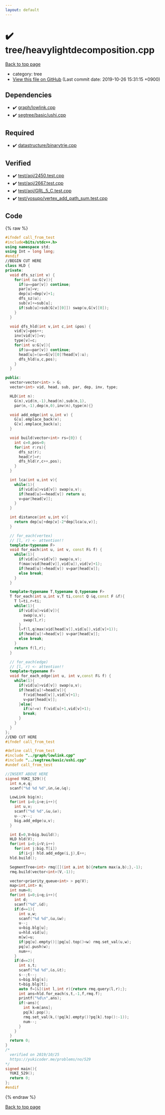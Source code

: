 ```yaml
---
layout: default
---
```


<!-- mathjax config similar to math.stackexchange -->
<script type="text/javascript" async
  src="https://cdnjs.cloudflare.com/ajax/libs/mathjax/2.7.5/MathJax.js?config=TeX-MML-AM_CHTML">
</script>
<script type="text/x-mathjax-config">
  MathJax.Hub.Config({
    TeX: { equationNumbers: { autoNumber: "AMS" }},
    tex2jax: {
      inlineMath: [ ['$','$'] ],
      processEscapes: true
    },
    "HTML-CSS": { matchFontHeight: false },
    displayAlign: "left",
    displayIndent: "2em"
  });
</script>

<script type="text/javascript" src="https://cdnjs.cloudflare.com/ajax/libs/jquery/3.4.1/jquery.min.js"></script>
<script src="https://cdn.jsdelivr.net/npm/jquery-balloon-js@1.1.2/jquery.balloon.min.js" integrity="sha256-ZEYs9VrgAeNuPvs15E39OsyOJaIkXEEt10fzxJ20+2I=" crossorigin="anonymous"></script>
<script type="text/javascript" src="../../assets/js/copy-button.js"></script>
<link rel="stylesheet" href="../../assets/css/copy-button.css" />


# :heavy_check_mark: tree/heavylightdecomposition.cpp
<a href="../../index.html">Back to top page</a>

* category: tree
* <a href="{{ site.github.repository_url }}/blob/master/tree/heavylightdecomposition.cpp">View this file on GitHub</a> (Last commit date: 2019-10-26 15:31:15 +0900)




## Dependencies
* :heavy_check_mark: <a href="../graph/lowlink.cpp.html">graph/lowlink.cpp</a>
* :heavy_check_mark: <a href="../segtree/basic/ushi.cpp.html">segtree/basic/ushi.cpp</a>


## Required
* :heavy_check_mark: <a href="../datastructure/binarytrie.cpp.html">datastructure/binarytrie.cpp</a>


## Verified
* :heavy_check_mark: <a href="../../verify/test/aoj/2450.test.cpp.html">test/aoj/2450.test.cpp</a>
* :heavy_check_mark: <a href="../../verify/test/aoj/2667.test.cpp.html">test/aoj/2667.test.cpp</a>
* :heavy_check_mark: <a href="../../verify/test/aoj/GRL_5_C.test.cpp.html">test/aoj/GRL_5_C.test.cpp</a>
* :heavy_check_mark: <a href="../../verify/test/yosupo/vertex_add_path_sum.test.cpp.html">test/yosupo/vertex_add_path_sum.test.cpp</a>


## Code
{% raw %}
```cpp
#ifndef call_from_test
#include<bits/stdc++.h>
using namespace std;
using Int = long long;
#endif
//BEGIN CUT HERE
class HLD {
private:
  void dfs_sz(int v) {
    for(int &u:G[v]){
      if(u==par[v]) continue;
      par[u]=v;
      dep[u]=dep[v]+1;
      dfs_sz(u);
      sub[v]+=sub[u];
      if(sub[u]>sub[G[v][0]]) swap(u,G[v][0]);
    }
  }

  void dfs_hld(int v,int c,int &pos) {
    vid[v]=pos++;
    inv[vid[v]]=v;
    type[v]=c;
    for(int u:G[v]){
      if(u==par[v]) continue;
      head[u]=(u==G[v][0]?head[v]:u);
      dfs_hld(u,c,pos);
    }
  }

public:
  vector<vector<int> > G;
  vector<int> vid, head, sub, par, dep, inv, type;

  HLD(int n):
    G(n),vid(n,-1),head(n),sub(n,1),
    par(n,-1),dep(n,0),inv(n),type(n){}

  void add_edge(int u,int v) {
    G[u].emplace_back(v);
    G[v].emplace_back(u);
  }

  void build(vector<int> rs={0}) {
    int c=0,pos=0;
    for(int r:rs){
      dfs_sz(r);
      head[r]=r;
      dfs_hld(r,c++,pos);
    }
  }

  int lca(int u,int v){
    while(1){
      if(vid[u]>vid[v]) swap(u,v);
      if(head[u]==head[v]) return u;
      v=par[head[v]];
    }
  }

  int distance(int u,int v){
    return dep[u]+dep[v]-2*dep[lca(u,v)];
  }

  // for_each(vertex)
  // [l, r) <- attention!!
  template<typename F>
  void for_each(int u, int v, const F& f) {
    while(1){
      if(vid[u]>vid[v]) swap(u,v);
      f(max(vid[head[v]],vid[u]),vid[v]+1);
      if(head[u]!=head[v]) v=par[head[v]];
      else break;
    }
  }

  template<typename T,typename Q,typename F>
  T for_each(int u,int v,T ti,const Q &q,const F &f){
    T l=ti,r=ti;
    while(1){
      if(vid[u]>vid[v]){
        swap(u,v);
        swap(l,r);
      }
      l=f(l,q(max(vid[head[v]],vid[u]),vid[v]+1));
      if(head[u]!=head[v]) v=par[head[v]];
      else break;
    }
    return f(l,r);
  }

  // for_each(edge)
  // [l, r) <- attention!!
  template<typename F>
  void for_each_edge(int u, int v,const F& f) {
    while(1){
      if(vid[u]>vid[v]) swap(u,v);
      if(head[u]!=head[v]){
        f(vid[head[v]],vid[v]+1);
        v=par[head[v]];
      }else{
        if(u!=v) f(vid[u]+1,vid[v]+1);
        break;
      }
    }
  }
};
//END CUT HERE
#ifndef call_from_test

#define call_from_test
#include "../graph/lowlink.cpp"
#include "../segtree/basic/ushi.cpp"
#undef call_from_test

//INSERT ABOVE HERE
signed YUKI_529(){
  int n,e,q;
  scanf("%d %d %d",&n,&e,&q);

  LowLink big(n);
  for(int i=0;i<e;i++){
    int u,v;
    scanf("%d %d",&u,&v);
    u--;v--;
    big.add_edge(u,v);
  }

  int E=0,V=big.build();
  HLD hld(V);
  for(int i=0;i<V;i++)
    for(int j:big.T[i])
      if(i<j) hld.add_edge(i,j),E++;
  hld.build();

  SegmentTree<int> rmq([](int a,int b){return max(a,b);},-1);
  rmq.build(vector<int>(V,-1));

  vector<priority_queue<int> > pq(V);
  map<int,int> m;
  int num=0;
  for(int i=0;i<q;i++){
    int d;
    scanf("%d",&d);
    if(d==1){
      int u,w;
      scanf("%d %d",&u,&w);
      u--;
      u=big.blg[u];
      u=hld.vid[u];
      m[w]=u;
      if(pq[u].empty()||pq[u].top()<w) rmq.set_val(u,w);
      pq[u].push(w);
      num++;
    }
    if(d==2){
      int s,t;
      scanf("%d %d",&s,&t);
      s--;t--;
      s=big.blg[s];
      t=big.blg[t];
      auto f=[&](int l,int r){return rmq.query(l,r);};
      int ans=hld.for_each(s,t,-1,f,rmq.f);
      printf("%d\n",ans);
      if(~ans){
        int k=m[ans];
        pq[k].pop();
        rmq.set_val(k,(!pq[k].empty()?pq[k].top():-1));
        num--;
      }
    }
  }
  return 0;
}
/*
  verified on 2019/10/25
  https://yukicoder.me/problems/no/529
*/
signed main(){
  YUKI_529();
  return 0;
};
#endif

```
{% endraw %}

<a href="../../index.html">Back to top page</a>

